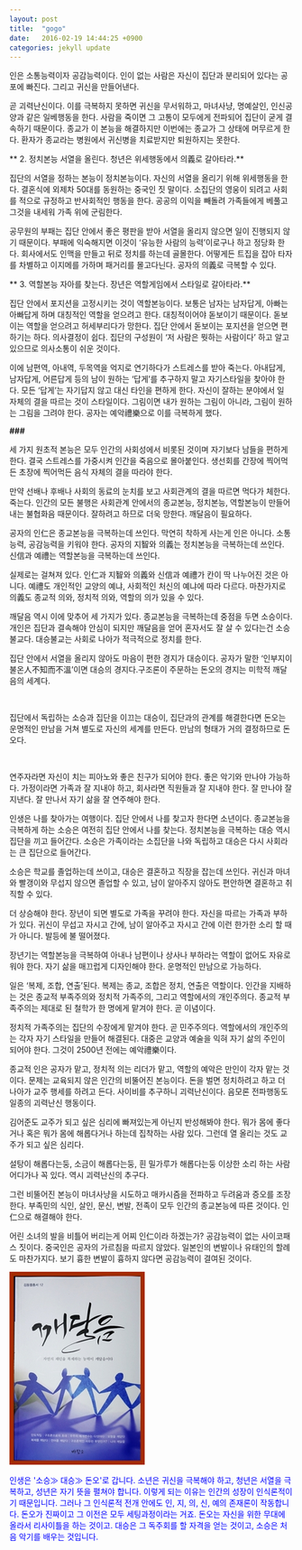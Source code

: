 ```yaml
---
layout: post
title:  "gogo"
date:   2016-02-19 14:44:25 +0900
categories: jekyll update
---
```


인은 소통능력이자 공감능력이다. 인이 없는 사람은 자신이 집단과 분리되어 있다는 공포에 빠진다. 그리고 귀신을 만들어낸다.

곧 괴력난신이다. 이를 극복하지 못하면 귀신을 무서워하고, 마녀사냥, 명예살인, 인신공양과 같은 일베행동을 한다. 사람을 죽이면 그 고통이 모두에게 전파되어 집단이 굳게 결속하기 때문이다. 종교가 이 본능을 해결하지만 이번에는 종교가 그 상태에 머무르게 한다. 환자가 종교라는 병원에서 귀신병을 치료받지만 퇴원하지는 못한다. </p>



** 2. 정치본능 서열을 올린다. 청년은 위세행동에서 의義로 갈아타라.**




집단의 서열을 정하는 본능이 정치본능이다. 자신의 서열을 올리기 위해 위세행동을 한다. 결혼식에 외제차 50대를 동원하는 중국인 짓 말이다. 소집단의 영웅이 되려고 사회를 적으로 규정하고 반사회적인 행동을 한다. 공공의 이익을 빼돌려 가족들에게 베풀고 그것을 내세워 가족 위에 군림한다.

공무원의 부패는 집단 안에서 좋은 평판을 받아 서열을 올리지 않으면 일이 진행되지 않기 때문이다. 부패에 익숙해지면 이것이 ‘유능한 사람의 능력’이로구나 하고 정당화 한다. 회사에서도 인맥을 만들고 뒤로 정치를 하는데 골몰한다. 어떻게든 트집을 잡아 타자를 차별하고 이지메를 가하며 패거리를 몰고다닌다. 공자의 의義로 극복할 수 있다.





** 3. 역할본능 자아를 찾는다. 장년은 역할게임에서 스타일로 갈아타라.**




집단 안에서 포지션을 고정시키는 것이 역할본능이다. 보통은 남자는 남자답게, 아빠는 아빠답게 하며 대칭적인 역할을 얻으려고 한다. 대칭적이어야 돋보이기 때문이다. 돋보이는 역할을 얻으려고 허세부리다가 망한다. 집단 안에서 돋보이는 포지션을 얻으면 편하기는 하다. 의사결정이 쉽다. 집단의 구성원이 ‘저 사람은 뭣하는 사람이다’ 하고 알고 있으므로 의사소통이 쉬운 것이다.

이에 남편역, 아내역, 두목역을 억지로 연기하다가 스트레스를 받아 죽는다. 아내답게, 남자답게, 어른답게 등의 남이 원하는 ‘답게’를 추구하지 말고 자기스타일을 찾아야 한다. 모든 ‘답게’는 자기답지 않고 대신 타인을 편하게 한다. 자신이 잘하는 분야에서 일 자체의 결을 따르는 것이 스타일이다. 그림이면 내가 원하는 그림이 아니라, 그림이 원하는 그림을 그려야 한다. 공자는 예악禮樂으로 이를 극복하게 했다.




**###**




세 가지 원초적 본능은 모두 인간의 사회성에서 비롯된 것이며 자기보다 남들을 편하게 한다. 결국 스트레스를 가중시켜 인간을 죽음으로 몰아붙인다. 생선회를 간장에 찍어먹든 초장에 찍어먹든 음식 자체의 결을 따라야 한다.




만약 선배나 후배나 사회의 동료의 눈치를 보고 사회관계의 결을 따르면 먹다가 체한다. 죽는다. 인간의 모든 불행은 사회관계 안에서의 종교본능, 정치본능, 역할본능이 만들어내는 불협화음 때문이다. 잘하려고 하므로 더욱 망한다. 깨달음이 필요하다.




공자의 인仁은 종교본능을 극복하는데 쓰인다. 막연히 착하게 사는게 인은 아니다. 소통능력, 공감능력을 키워야 한다. 공자의 지智와 의義는 정치본능을 극복하는데 쓰인다. 신信과 예禮는 역할본능을 극복하는데 쓰인다.




실제로는 걸쳐져 있다. 인仁과 지智와 의義와 신信과 예禮가 칸이 딱 나누어진 것은 아니다. 예禮도 개인적인 교양의 예냐, 사회적인 처신의 예냐에 따라 다르다. 마찬가지로 의義도 종교적 의와, 정치적 의와, 역할의 의가 있을 수 있다.




깨달음 역시 이에 맞추어 세 가지가 있다. 종교본능을 극복하는데 중점을 두면 소승이다. 개인은 집단과 결속해야 안심이 되지만 깨달음을 얻어 혼자서도 잘 살 수 있다는건 소승불교다. 대승불교는 사회로 나아가 적극적으로 정치를 한다.




집단 안에서 서열을 올리지 않아도 마음이 편한 경지가 대승이다. 공자가 말한 ‘인부지이불온人不知而不溫’이면 대승의 경지다.<span >구조론이 주문하는 돈오의 경지는 미학적 깨달음의 세계다.</span>

<span ><br /></span>

  <span >집단에서 독립하는 소승과 집단을 이끄는 대승이, 집단과의 관계를 해결한다면 돈오는 운명적인 만남을 거쳐 별도로 자신의 세계를 만든다. 만남의 형태가 거의 결정하므로 돈오다.</span>

<span ><br /></span>

  <span >연주자라면 자신이 치는 피아노와 좋은 친구가 되어야 한다. 좋은 악기와 만나야 가능하다. 가정이라면 가족과 잘 지내야 하고, 회사라면 직원들과 잘 지내야 한다. 잘 만나야 잘 지낸다. 잘 만나서 자기 삶을 잘 연주해야 한다.</span>




인생은 나를 찾아가는 여행이다. 집단 안에서 나를 찾고자 한다면 소년이다. 종교본능을 극복하게 하는 소승은 여전히 집단 안에서 나를 찾는다. 정치본능을 극복하는 대승 역시 집단을 끼고 들어간다. 소승은 가족이라는 소집단을 나와 독립하고 대승은 다시 사회라는 큰 집단으로 들어간다.




소승은 학교를 졸업하는데 쓰이고, 대승은 결혼하고 직장을 잡는데 쓰인다. 귀신과 마녀와 빨갱이와 무섭지 않으면 졸업할 수 있고, 남이 알아주지 않아도 편안하면 결혼하고 취직할 수 있다.




더 상승해야 한다. 장년이 되면 별도로 가족을 꾸려야 한다. 자신을 따르는 가족과 부하가 있다. 귀신이 무섭고 자시고 간에, 남이 알아주고 자시고 간에 이런 한가한 소리 할 때가 아니다. 발등에 불 떨어졌다.




장년기는 역할본능을 극복하여 아내나 남편이나 상사나 부하라는 역할이 없어도 자유로워야 한다. 자기 삶을 매끄럽게 디자인해야 한다. 운명적인 만남으로 가능하다.




일은 ‘복제, 조합, 연출’된다. 복제는 종교, 조합은 정치, 연출은 역할이다. 인간을 지배하는 것은 종교적 부족주의와 정치적 가족주의, 그리고 역할에서의 개인주의다. 종교적 부족주의는 제대로 된 철학가 한 명에게 맡겨야 한다. 곧 이념이다.




정치적 가족주의는 집단의 수장에게 맡겨야 한다. 곧 민주주의다. 역할에서의 개인주의는 각자 자기 스타일을 만들어 해결된다. 대중은 교양과 예술을 익혀 자기 삶의 주인이 되어야 한다. 그것이 2500년 전에는 예악禮樂이다.




종교적 인은 공자가 맡고, 정치적 의는 리더가 맡고, 역할의 예악은 만인이 각자 맡는 것이다. 문제는 교육되지 않은 인간의 비뚤어진 본능이다. 돈을 벌면 정치하려고 하고 더 나아가 교주 행세를 하려고 든다. 사이비를 추구하니 괴력난신이다. 음모론 전파행동도 일종의 괴력난신 행동이다.




김어준도 교주가 되고 싶은 심리에 빠져있는게 아닌지 반성해봐야 한다. 뭐가 몸에 좋다거나 혹은 뭐가 몸에 해롭다거나 하는데 집착하는 사람 있다. 그런데 열 올리는 것도 교주가 되고 싶은 심리다.




설탕이 해롭다는둥, 소금이 해롭다는둥, 흰 밀가루가 해롭다는둥 이상한 소리 하는 사람 어디가나 꼭 있다. 역시 괴력난신의 추구다.




그런 비뚤어진 본능이 마녀사냥을 시도하고 매카시즘을 전파하고 두려움과 증오를 조장한다. 부족민의 식인, 살인, 문신, 변발, 전족이 모두 인간의 종교본능에 따른 것이다. 인仁으로 해결해야 한다.




어린 소녀의 발을 비틀어 버리는게 어찌 인仁이라 하겠는가? 공감능력이 없는 사이코패스 짓이다. 중국인은 공자의 가르침을 따르지 않았다. 일본인의 변발이나 유태인의 할례도 마찬가지다. 보기 흉한 변발이 흉하지 않다면 공감능력이 결여된 것이다.






![aDSC01523.JPG](/files/attach/images/198/457/676/aDSC01523.JPG)





  <span style="color: rgb(0, 0, 255);">인생은 '소승≫ 대승≫ 돈오'로 갑니다. 소년은 귀신을 극복해야 하고, 청년은 서열을 극복하고, 성년은 자기 뜻을 펼쳐야 합니다. 이렇게 되는 이유는 인간의 성장이 인식론적이기 때문입니다. 그러나 그 인식론적 전개 안에도 인, 지, 의, 신, 예의 존재론이 작동합니다. 돈오가 진짜이고 그 이전은 모두 세팅과정이라는 거죠. 돈오는 자신을 위한 무대에 올라서 리사이틀을 하는 것이고. 대승은 그 독주회를 할 자격을 얻는 것이고, 소승은 처음 악기를 배우는 것입니다. </span>
<span >
